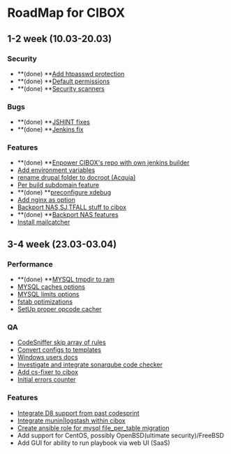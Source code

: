# RoadMap for CIBOX

## 1-2 week (10.03-20.03)

### Security
* **(done) **[Add htpasswd protection](https://github.com/propeoplemd/cibox/issues/70)
* **(done) **[Default permissions](https://github.com/propeoplemd/cibox/issues/73)
* **(done) **[Security scanners](https://github.com/propeoplemd/cibox/issues/93)

### Bugs
* **(done) **[JSHINT fixes](https://github.com/propeoplemd/cibox/issues/84)
* **(done) **[Jenkins fix](https://github.com/propeoplemd/cibox/issues/100)

### Features
* **(done) **[Enpower CIBOX's repo with own jenkins builder](https://github.com/propeoplemd/cibox/issues/51)
* [Add environment variables](https://github.com/propeoplemd/cibox/issues/95)
* [rename drupal folder to docroot (Acquia)](https://github.com/propeoplemd/cibox/issues/92)
* [Per build subdomain feature](https://github.com/propeoplemd/cibox/issues/74)
* **(done) **[preconfigure xdebug](https://github.com/propeoplemd/cibox/issues/67)
* [Add nginx as option](https://github.com/propeoplemd/cibox/issues/35)
* [Backport NAS,SJ,TFALL stuff to cibox](https://github.com/propeoplemd/cibox/issues/45)
* **(done) **[Backport NAS features](https://github.com/propeoplemd/cibox/issues/83)
* [Install mailcatcher](https://github.com/propeoplemd/cibox/issues/82)

## 3-4 week (23.03-03.04)

### Performance
* **(done) **[MYSQL tmpdir to ram](https://github.com/propeoplemd/cibox/issues/5)
* [MYSQL caches options](https://github.com/propeoplemd/cibox/issues/57)
* [MYSQL limits options](https://github.com/propeoplemd/cibox/issues/58)
* [fstab optimizations](https://github.com/propeoplemd/cibox/issues/23)
* [SetUp proper opcode cacher](https://github.com/propeoplemd/cibox/issues/7)

### QA
* [CodeSniffer skip array of rules](https://github.com/propeoplemd/cibox/issues/36)
* [Convert configs to templates](https://github.com/propeoplemd/cibox/issues/14)
* [Windows users docs](https://github.com/propeoplemd/cibox/issues/11)
* [Investigate and integrate sonarqube code checker](https://github.com/propeoplemd/cibox/issues/9)
* [Add cs-fixer to cibox](https://github.com/propeoplemd/cibox/issues/44)
* [Initial errors counter](https://github.com/propeoplemd/cibox/issues/189)

### Features
* [Integrate D8 support from past codesprint](https://github.com/propeoplemd/cibox/issues/39)
* [Integrate munin|logstash within cibox](https://github.com/propeoplemd/cibox/issues/53)
* [Create ansible role for mysql file_per_table migration](https://github.com/propeoplemd/cibox/issues/76)
* Add support for CentOS, possibly OpenBSD(ultimate security)/FreeBSD
* Add GUI for ability to run playbook via web UI (SaaS)